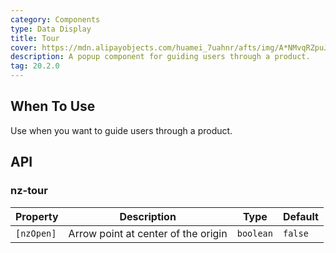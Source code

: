 ```yaml
---
category: Components
type: Data Display
title: Tour
cover: https://mdn.alipayobjects.com/huamei_7uahnr/afts/img/A*NMvqRZpuJfQAAAAAAAAAAAAADrJ8AQ/original
description: A popup component for guiding users through a product.
tag: 20.2.0
---
```


## When To Use

Use when you want to guide users through a product.

## API

### nz-tour

| Property   | Description                         | Type      | Default |
| ---------- | ----------------------------------- | --------- | ------- |
| `[nzOpen]` | Arrow point at center of the origin | `boolean` | `false` |
